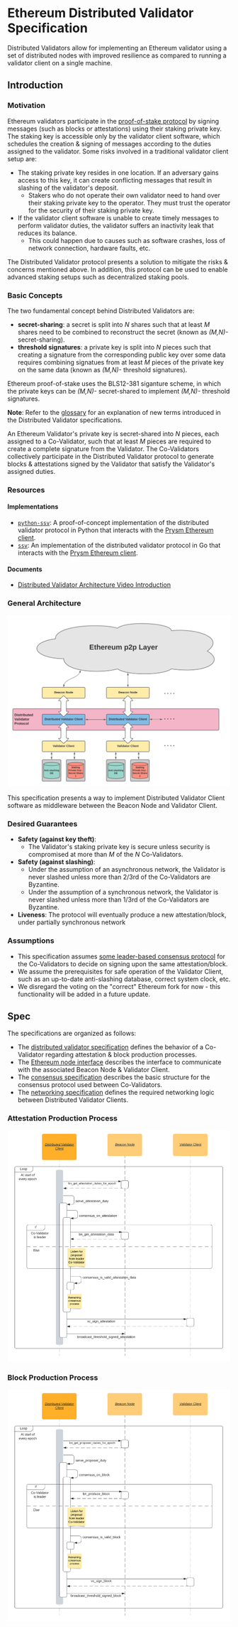 # Ethereum Distributed Validator Specification

Distributed Validators allow for implementing an Ethereum validator using a set of distributed nodes with improved resilience as compared to running a validator client on a single machine.

## Introduction

### Motivation
Ethereum validators participate in the [proof-of-stake protocol](https://github.com/ethereum/consensus-specs) by signing messages (such as blocks or attestations) using their staking private key. The staking key is accessible only by the validator client software, which schedules the creation & signing of messages according to the duties assigned to the validator. Some risks involved in a traditional validator client setup are:
- The staking private key resides in one location. If an adversary gains access to this key, it can create conflicting messages that result in slashing of the validator's deposit.
    - Stakers who do not operate their own validator need to hand over their staking private key to the operator. They must trust the operator for the security of their staking private key.
- If the validator client software is unable to create timely messages to perform validator duties, the validator suffers an inactivity leak that reduces its balance.
    - This could happen due to causes such as software crashes, loss of network connection, hardware faults, etc.

The Distributed Validator protocol presents a solution to mitigate the risks & concerns mentioned above. In addition, this protocol can be used to enable advanced staking setups such as decentralized staking pools.

### Basic Concepts

The two fundamental concept behind Distributed Validators are:
- **secret-sharing**: a secret is split into *N* shares such that at least *M* shares need to be combined to reconstruct the secret (known as *(M,N)-* secret-sharing).
- **threshold signatures**: a private key is split into *N* pieces such that creating a signature from the corresponding public key over some data requires combining signatues from at least *M* pieces of the private key on the same data (known as *(M,N)-* threshold signatures).

Ethereum proof-of-stake uses the BLS12-381 siganture scheme, in which the private keys can be *(M,N)-* secret-shared to implement *(M,N)-* threshold signatures.

**Note**: Refer to the [glossary](glossary.md) for an explanation of new terms introduced in the Distributed Validator specifications.

An Ethereum Validator's private key is secret-shared into *N* pieces, each assigned to a Co-Validator, such that at least *M* pieces are required to create a complete signature from the Validator. The Co-Validators collectively participate in the Distributed Validator protocol to generate blocks & attestations signed by the Validator that satisfy the Validator's assigned duties.

### Resources

#### Implementations
- [`python-ssv`](https://github.com/dankrad/python-ssv): A proof-of-concept implementation of the distributed validator protocol in Python that interacts with the [Prysm Ethereum client](https://github.com/prysmaticlabs/prysm).
- [`ssv`](https://github.com/bloxapp/ssv): An implementation of the distributed validator protocol in Go that interacts with the [Prysm Ethereum client](https://github.com/prysmaticlabs/prysm).

#### Documents
- [Distributed Validator Architecture Video Introduction](https://www.youtube.com/watch?v=awBX1SrXOhk)


### General Architecture

![General Architecture](figures/general-architecture.png)

This specification presents a way to implement Distributed Validator Client software as middleware between the Beacon Node and Validator Client. 

### Desired Guarantees
- **Safety (against key theft)**:
    - The Validator's staking private key is secure unless security is compromised at more than *M* of the *N* Co-Validators.
- **Safety (against slashing)**: 
    - Under the assumption of an asynchronous network, the Validator is never slashed unless more than 2/3rd of the Co-Validators are Byzantine.
    - Under the assumption of a synchronous network, the Validator is never slashed unless more than 1/3rd of the Co-Validators are Byzantine.
- **Liveness**: The protocol will eventually produce a new attestation/block, under partially synchronous network

### Assumptions
- This specification assumes [some leader-based consensus protocol](src/dvspec/consensus.py) for the Co-Validators to decide on signing upon the same attestation/block.
- We assume the prerequisites for safe operation of the Validator Client, such as an up-to-date anti-slashing database, correct system clock, etc.
- We disregard the voting on the "correct" Ethereum fork for now - this functionality will be added in a future update.

## Spec

The specifications are organized as follows:
- The [distributed validator specification](src/dvspec/spec.py) defines the behavior of a Co-Validator regarding attestation & block production processes.
- The [Ethereum node interface](src/dvspec/eth_node_interface.py) describes the interface to communicate with the associated Beacon Node & Validator Client.
- The [consensus specification](src/dvspec/consensus.py) describes the basic structure for the consensus protocol used between Co-Validators.
- The [networking specification](src/dvspec/networking.py) defines the required networking logic between Distributed Validator Clients.

### Attestation Production Process

![UML for Attestation Production Process](figures/dv-attestation-production-process.png)

### Block Production Process

![UML for Block Production Process](figures/dv-block-production-process.png)
